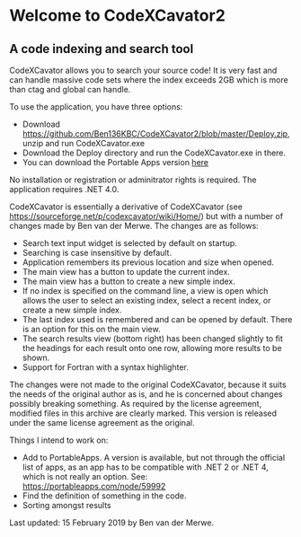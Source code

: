 # Welcome to CodeXCavator2
## A code indexing and search tool

CodeXCavator allows you to search your source code! It is very fast and can handle massive code sets where the index exceeds 2GB which is more than ctag and global can handle.

To use the application, you have three options:
- Download https://github.com/Ben136KBC/CodeXCavator2/blob/master/Deploy.zip, unzip and run CodeXCavator.exe
- Download the Deploy directory and run the CodeXCavator.exe in there.
- You can download the Portable Apps version [here](https://github.com/Ben136KBC/CodeXCavator2/blob/master/PortableAppsFiles/CodeXCavator2Portable_0.10_English.paf.exe)

No installation or registration or adminitrator rights is required. The application requires .NET 4.0.

CodeXCavator is essentially a derivative of CodeXCavator (see https://sourceforge.net/p/codexcavator/wiki/Home/) but with a number of changes made by Ben van der Merwe. The changes are as follows:

- Search text input widget is selected by default on startup.
- Searching is case insensitive by default.
- Application remembers its previous location and size when opened.
- The main view has a button to update the current index.
- The main view has a button to create a new simple index.
- If no index is specified on the command line, a view is open which allows the user to select an existing index, select a recent index, or create a new simple index.
- The last index used is remembered and can be opened by default. There is an option for this on the main view.
- The search results view (bottom right) has been changed slightly to fit the headings for each result onto one row, allowing more results to be shown.
- Support for Fortran with a syntax highlighter.

The changes were not made to the original CodeXCavator, because it suits the needs of the original author as is, and he is concerned about changes possibly breaking something. As required by the license agreement, modified files in this archive are clearly marked. This version is released under the same license agreement as the original.

Things I intend to work on:
- Add to PortableApps. A version is available, but not through the official list of apps, as an app has to be compatible with .NET 2 or .NET 4, which is not really an option. See: https://portableapps.com/node/59992
- Find the definition of something in the code.
- Sorting amongst results

Last updated: 15 February 2019 by Ben van der Merwe.

